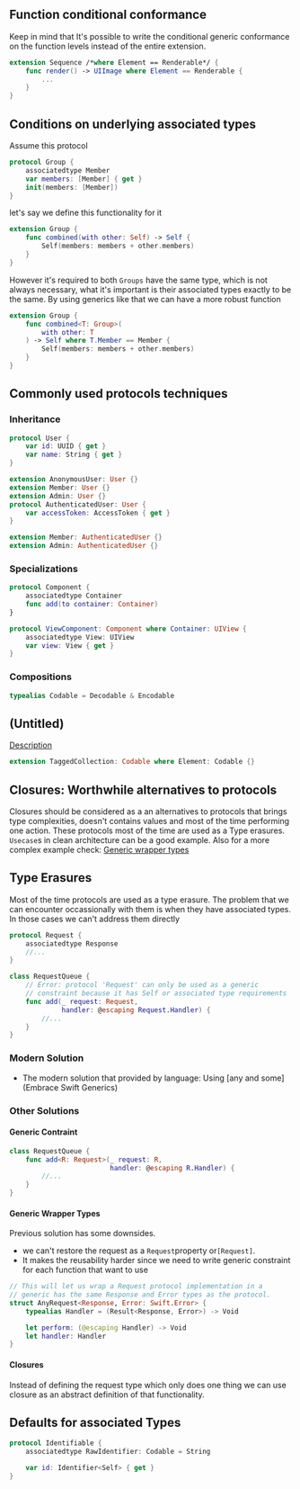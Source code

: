## Function conditional conformance
Keep in mind that It's possible to write the conditional generic conformance on the function levels instead of the entire extension.
```Swift
extension Sequence /*where Element == Renderable*/ {
    func render() -> UIImage where Element == Renderable {
        ...
    }
}
```
## Conditions on underlying associated types
Assume this protocol
```Swift
protocol Group {
    associatedtype Member
    var members: [Member] { get }
    init(members: [Member])
}
```
let's say we define this functionality for it
```Swift
extension Group {
    func combined(with other: Self) -> Self {
        Self(members: members + other.members)
    }
}
```
However it's required to both `Groups` have the same type, which is not always necessary, what it's important is their associated types exactly to be the same.
By using generics like that we can have a more robust function
```Swift
extension Group {
    func combined<T: Group>(
        with other: T
    ) -> Self where T.Member == Member {
        Self(members: members + other.members)
    }
}
```
## Commonly used protocols techniques
### Inheritance
```Swift
protocol User {
    var id: UUID { get }
    var name: String { get }
}

extension AnonymousUser: User {}
extension Member: User {}
extension Admin: User {}
protocol AuthenticatedUser: User {
    var accessToken: AccessToken { get }
}

extension Member: AuthenticatedUser {}
extension Admin: AuthenticatedUser {}
```
### Specializations
```Swift
protocol Component {
    associatedtype Container
    func add(to container: Container)
}

protocol ViewComponent: Component where Container: UIView {
    associatedtype View: UIView
    var view: View { get }
}
```
### Compositions
```Swift
typealias Codable = Decodable & Encodable
```
## (Untitled)
[Description](https://www.swiftbysundell.com/articles/designing-reusable-swift-libraries/#packaging-up-a-generic-concept)
```Swift
extension TaggedCollection: Codable where Element: Codable {}
```
## Closures: Worthwhile alternatives to protocols
Closures should be considered as a an alternatives to protocols that brings type complexities, doesn't contains values and most of the time performing one action. These protocols most of the time are used  as a Type erasures.
`Usecase`s in clean architecture can be a good example.
Also for a more complex example check: [Generic wrapper types](https://www.swiftbysundell.com/articles/different-flavors-of-type-erasure-in-swift/#generic-wrapper-types)
## Type Erasures
Most of the time protocols are used as a type erasure. The problem that we can encounter occassionally with them is when they have associated types. In those cases we can't address them directly
```Swift
protocol Request {
    associatedtype Response
	//...
}

class RequestQueue {
    // Error: protocol 'Request' can only be used as a generic
    // constraint because it has Self or associated type requirements
    func add(_ request: Request,
             handler: @escaping Request.Handler) {
        //...
    }
}
```
### Modern Solution
* The modern solution that provided by language: Using [any and some](Embrace Swift Generics)
### Other Solutions
#### Generic Contraint
```Swift
class RequestQueue {
    func add<R: Request>(_ request: R,
                         handler: @escaping R.Handler) {
        //...
    }
}
```
#### Generic Wrapper Types
Previous solution has some downsides. 
* we can't restore the request as a `Request`property or`[Request]`. 
* It makes the reusability harder since we need to write generic constraint for each function that want to use
```Swift
// This will let us wrap a Request protocol implementation in a
// generic has the same Response and Error types as the protocol.
struct AnyRequest<Response, Error: Swift.Error> {
    typealias Handler = (Result<Response, Error>) -> Void

    let perform: (@escaping Handler) -> Void
    let handler: Handler
}
```
#### Closures
Instead of defining the request type which only does one thing we can use closure as an abstract definition of that functionality.
## Defaults for associated Types
```Swift
protocol Identifiable {
    associatedtype RawIdentifier: Codable = String

    var id: Identifier<Self> { get }
}
```